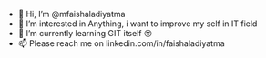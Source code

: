 - 👋 Hi, I’m @mfaishaladiyatma
- 👀 I’m interested in Anything, i want to improve my self in IT field
- 🌱 I’m currently learning GIT itself 😵
- 📫 Please reach me on linkedin.com/in/faishaladiyatma

<!---
mfaishaladiyatma/mfaishaladiyatma is a ✨ special ✨ repository because its `README.md` (this file) appears on your GitHub profile.
You can click the Preview link to take a look at your changes.
--->

